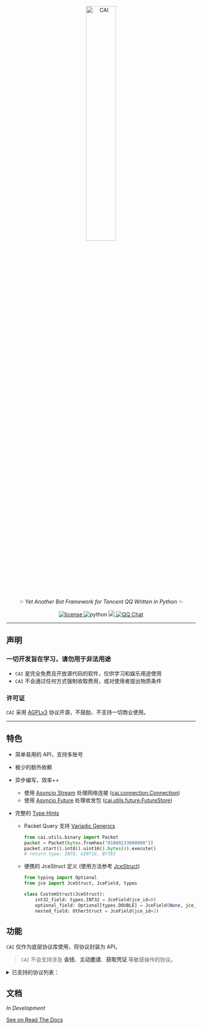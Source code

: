 <p align="center">
  <a href="#"><img src="https://raw.githubusercontent.com/cscs181/CAI/master/docs/assets/logo_text.png" width="40%" alt="CAI"></a>
</p>

<div align="center">

_✨ Yet Another Bot Framework for Tencent QQ Written in Python ✨_

</div>

<p align="center">
  <a href="https://github.com/cscs181/CAI/blob/master/LICENSE">
    <img src="https://img.shields.io/github/license/cscs181/CAI" alt="license">
  </a>
  <img src="https://img.shields.io/badge/python-3.7+-blue" alt="python">
  <a target="_blank" href="https://github.com/sindresorhus/awesome">
    <img src="https://cdn.rawgit.com/sindresorhus/awesome/d7305f38d29fed78fa85652e3a63e154dd8e8829/media/badge.svg">
  </a>
  <a target="_blank" href="https://qm.qq.com/cgi-bin/qm/qr?k=5NsG-WIp3hqzM3ihjY87JEvsNCRdUW2x&jump_from=webapi">
    <img src="https://img.shields.io/badge/qq%E7%BE%A4-768887710-success" alt="QQ Chat">
  </a>
</p>

---

## 声明

### 一切开发旨在学习，请勿用于非法用途

- `CAI` 是完全免费且开放源代码的软件，仅供学习和娱乐用途使用
- `CAI` 不会通过任何方式强制收取费用，或对使用者提出物质条件

### 许可证

`CAI` 采用 [AGPLv3](LICENSE) 协议开源，不鼓励、不支持一切商业使用。

---

## 特色

- 简单易用的 API，支持多账号
- 极少的额外依赖
- 异步编写，效率++

  - 使用 [Asyncio Stream](https://docs.python.org/3/library/asyncio-stream.html) 处理网络连接 ([cai.connection.Connection](https://cai-bot.readthedocs.io/zh_CN/latest/source/cai.connection.html#cai.connection.Connection))
  - 使用 [Asyncio Future](https://docs.python.org/3/library/asyncio-future.html) 处理收发包 ([cai.utils.future.FutureStore](https://cai-bot.readthedocs.io/zh_CN/latest/source/cai.utils.html#cai.utils.future.FutureStore))

- 完整的 [Type Hints](https://www.python.org/dev/peps/pep-0484/)

  - Packet Query 支持 [Variadic Generics](https://www.python.org/dev/peps/pep-0646/)

    ```python
    from cai.utils.binary import Packet
    packet = Packet(bytes.fromhex("01000233000000"))
    packet.start().int8().uint16().bytes(4).execute()
    # return type: INT8, UINT16, BYTES
    ```

  - 便携的 JceStruct 定义 (使用方法参考 [JceStruct](https://github.com/yanyongyu/JceStruct))

    ```python
    from typing import Optional
    from jce import JceStruct, JceField, types

    class CustomStruct(JceStruct):
        int32_field: types.INT32 = JceField(jce_id=0)
        optional_field: Optional[types.DOUBLE] = JceField(None, jce_id=1)
        nested_field: OtherStruct = JceField(jce_id=2)
    ```

## 功能

`CAI` 仅作为底层协议库使用，将协议封装为 API。

> `CAI` 不会支持涉及 **金钱**、**主动邀请**、**获取凭证** 等敏感操作的协议。

<details>
<summary>已支持的协议列表：</summary>

### 登录

[`cai.api.login` API Reference](https://cai-bot.readthedocs.io/zh_CN/latest/source/cai.api.html#module-cai.api.login)

- [x] 账号密码登录
- [x] 设备锁验证
- [x] 图片验证码提交
- [x] 短信验证码提交
- [ ] 扫码登录

### 客户端

[`cai.api.client` API Reference](https://cai-bot.readthedocs.io/zh_CN/latest/source/cai.api.html#module-cai.api.client)

- [x] 设置在线状态

### 好友

[`cai.api.friend` API Reference](https://cai-bot.readthedocs.io/zh_CN/latest/source/cai.api.html#module-cai.api.friend)

- [x] 获取好友列表
- [x] 获取好友信息
- [x] 获取好友分组列表
- [x] 获取好友分组信息

### 群组

[`cai.api.group` API Reference](https://cai-bot.readthedocs.io/zh_CN/latest/source/cai.api.html#module-cai.api.group)

- [x] 获取群列表
- [x] 获取群信息
- [x] 获取群成员列表

### 事件

[`cai.api.flow` API Reference](https://cai-bot.readthedocs.io/zh_CN/latest/source/cai.api.html#module-cai.api.flow)

通过注册事件监听回调，在事件发生时执行指定操作。事件类型可通过 `cai.client` 模块导入。

- [x] 好友消息 ([PrivateMessage](https://cai-bot.readthedocs.io/zh_CN/latest/source/cai.client.message_service.html#cai.client.message_service.models.PrivateMessage))
- [x] 群消息 ([GroupMessage](https://cai-bot.readthedocs.io/zh_CN/latest/source/cai.client.message_service.html#cai.client.message_service.models.GroupMessage))

</details>

## 文档

_In Development_

[See on Read The Docs](https://cai-bot.readthedocs.io/)
